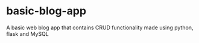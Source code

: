 ﻿# basic-blog-app
A basic web blog app that contains CRUD functionality made using python, flask and MySQL
